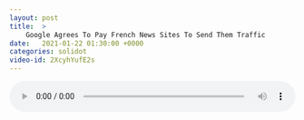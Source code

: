 ```yaml
---
layout: post
title:  >
    Google Agrees To Pay French News Sites To Send Them Traffic
date:   2021-01-22 01:30:00 +0000
categories: solidot
video-id: 2XcyhYufE2s
---
```


<audio src="/assets/4360b889df15d9caadce8e85798616de.mp3" style="width: 100%;" controls></audio>

